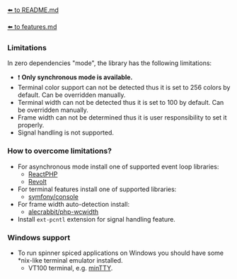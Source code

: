 [⬅️ to README.md](../README.md)

[⬅️ to features.md](features.md)

### Limitations

In zero dependencies "mode", the library has the following limitations:
- ❗ **Only synchronous mode is available.**
- Terminal color support can not be detected thus it is set to 256 colors by default. Can be overridden manually.
- Terminal width can not be detected thus it is set to 100 by default. Can be overridden manually.
- Frame width can not be determined thus it is user responsibility to set it properly.
- Signal handling is not supported.

### How to overcome limitations?

- For asynchronous mode install one of supported event loop libraries:
  - [ReactPHP](https://github.com/reactphp/event-loop)
  - [Revolt](https://github.com/revoltphp/event-loop)
- For terminal features install one of supported libraries:
  - [symfony/console](https://github.com/symfony/console)
- For frame width auto-detection install:
  - [alecrabbit/php-wcwidth](https://github.com/alecrabbit/php-wcwidth)
- Install `ext-pcntl` extension for signal handling feature.

### Windows support
- To run spinner spiced applications on Windows you should have some *nix-like terminal emulator installed.
  - VT100 terminal, e.g. [minTTY](https://github.com/mintty/mintty).  
